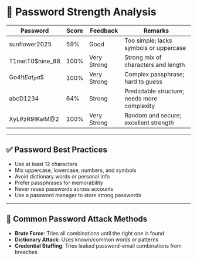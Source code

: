 # 🔐 Password Strength Analysis

| Password             | Score   | Feedback       | Remarks                                      |
|----------------------|---------|----------------|----------------------------------------------|
| sunflower2025        | 59%     | Good           | Too simple; lacks symbols or uppercase       |
| T1me!T0$hine_88      | 100%    | Very Strong    | Strong mix of characters and length          |
| Go4!t$Eat_Pa$$       | 100%    | Very Strong    | Complex passphrase; hard to guess            |
| abcD1234             | 64%     | Strong         | Predictable structure; needs more complexity |
| XyL#zR9!KwM@2        | 100%    | Very Strong    | Random and secure; excellent strength        |


---

## ✅ Password Best Practices

- Use at least 12 characters
- Mix uppercase, lowercase, numbers, and symbols
- Avoid dictionary words or personal info
- Prefer passphrases for memorability
- Never reuse passwords across accounts
- Use a password manager to store strong passwords

---

## 🧠 Common Password Attack Methods

- **Brute Force**: Tries all combinations until the right one is found
- **Dictionary Attack**: Uses known/common words or patterns
- **Credential Stuffing**: Tries leaked password-email combinations from breaches
